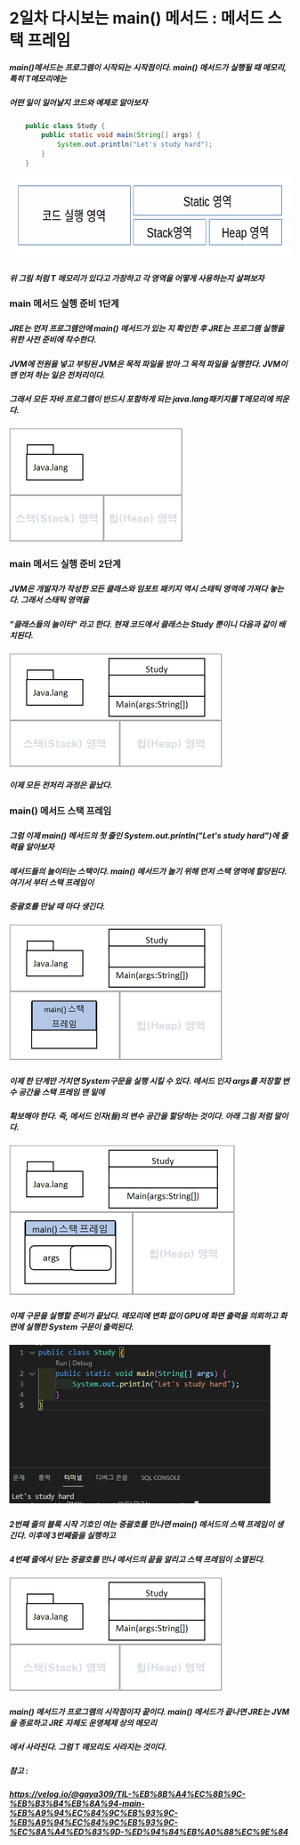 2일차 다시보는 main() 메서드 : 메서드 스택 프레임
==============================================

##### main()메서드는 프로그램이 시작되는 시작점이다. main() 메서드가 실행될 때 메모리, 특히 T메모리에는
##### 어떤 일이 일어날지 코드와 예제로 알아보자

``` java
    public class Study {
        public static void main(String[] args) {
            System.out.println("Let's study hard");
        }
    }
```

<img src="/static/useMemory.png" width="643px" height="151px" alt="객체 지향 프로그램의 메모리 사용 방식"></img>

##### 위 그림 처럼 T 메모리가 있다고 가장하고 각 영역을 어떻게 사용하는지 살펴보자
#####
### main 메서드 실행 준비 1단계
#####
##### JRE는 먼저 프로그램안에 main() 메서드가 있는 지 확인한 후 JRE는 프로그램 실행을 위한 사전 준비에 착수한다.
##### JVM에 전원을 넣고 부팅된 JVM은 목적 파일을 받아 그 목적 파일을 실행한다. JVM이 맨 먼저 하는 일은 전처리이다.
##### 그래서 모든 자바 프로그램이 반드시 포함하게 되는 java.lang패키지를 T메모리에 띄운다.
#####

<img src="/static/image.png" width="311px" height="204px" alt="메인 메서드 실행준비 1단계"></img>

#####
### main 메서드 실행 준비 2단계
#####
##### JVM은 개발자가 작성한 모든 클래스와 임포트 패키지 역시 스태틱 영역에 가져다 놓는다. 그래서 스태틱 영역을 
##### "클래스들의 놀이터" 라고 한다. 현재 코드에서 클래스는 Study 뿐이니 다음과 같이 배치된다.
#####

<img src="/static/image (1).png" width="382px" height="204px" alt="메인 메서드 실행준비 2단계"></img>

##### 이제 모든 전처리 과정은 끝났다.
#####
### main() 메서드 스택 프레임
#####
##### 그럼 이제 main() 메서드의 첫 줄인 System.out.println("Let's study hard")에 출력을 알아보자 
##### 메서드들의 놀이터는 스택이다. main() 메서드가 놀기 위해 먼저 스택 영역에 할당된다. 여기서 부터 스택 프레임이 
##### 중괄호를 만날 때 마다 생긴다. 
#####

<img src="/static/image (2).png" width="382px" height="244px" alt="main() 메서드 스택 프레임"></img>

#####
##### 이제 한 단계만 거치면 System구문을 실행 시킬 수 있다. 메서드 인자 args를 저장할 변수 공간을 스택 프레임 맨 밑에
##### 확보해야 한다. 즉, 메서드 인자(들)의 변수 공간을 할당하는 것이다. 아래 그림 처럼 말이다.
#####

<img src="/static/image (3).png" width="405px" height="269px" alt="인자 변수 공간 추가"></img>

#####
##### 이제 구문을 실행할 준비가 끝났다. 메모리에 변화 없이 GPU에 화면 출력을 의뢰하고 화면에 실행한 System 구문이 출력된다.
#####

<img src="/static/메서드실행.PNG" width="469px" height="285px"></img>

#####
##### 2번째 줄의 블록 시작 기호인 여는 중괄호를 만나면 main() 메서드의 스택 프레임이 생긴다. 이후에 3번째줄을 실행하고
##### 4번째 줄에서 닫는 중괄호를 만나 메서드의 끝을 알리고 스택 프레임이 소멸된다.
#####

<img src="/static/image (4).png" width="382px" heigth="204"></img>

#####
##### main() 메서드가 프로그램의 시작점이자 끝이다. main() 메서드가 끝나면 JRE는 JVM을 종료하고 JRE 자체도 운영체제 상의 메모리
##### 에서 사라진다. 그럼 T 메모리도 사라지는 것이다.

##### 참고 : 
##### https://velog.io/@gaya309/TIL-%EB%8B%A4%EC%8B%9C-%EB%B3%B4%EB%8A%94-main-%EB%A9%94%EC%84%9C%EB%93%9C-%EB%A9%94%EC%84%9C%EB%93%9C-%EC%8A%A4%ED%83%9D-%ED%94%84%EB%A0%88%EC%9E%84